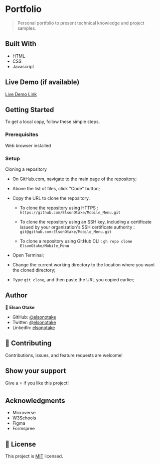 # Portfolio

> Personal portfolio to present technical knowledge and project samples. 


## Built With

- HTML
- CSS
- Javascript


## Live Demo (if available)

[Live Demo Link]()


## Getting Started

To get a local copy, follow these simple steps.

### Prerequisites

Web browser installed

### Setup

Cloning a repository

- On GitHub.com, navigate to the main page of the repository;

- Above the list of files, click "Code" button;

- Copy the URL to clone the repository. 

  - To clone the repository using HTTPS : `https://github.com/ElsonOtake/Mobile_Menu.git`

  - To clone the repository using an SSH key, including a certificate issued by your organization's SSH certificate authority : `git@github.com:ElsonOtake/Mobile_Menu.git`

  - To clone a repository using GitHub CLI : `gh repo clone ElsonOtake/Mobile_Menu`

- Open Terminal;

- Change the current working directory to the location where you want the cloned directory;

- Type `git clone`, and then paste the URL you copied earlier;


## Author

👤 **Elson Otake**

- GitHub: [@elsonotake](https://github.com/elsonotake)
- Twitter: [@elsonotake](https://twitter.com/elsonotake)
- LinkedIn: [elsonotake](https://linkedin.com/in/elsonotake)


## 🤝 Contributing

Contributions, issues, and feature requests are welcome!


## Show your support

Give a ⭐️ if you like this project!


## Acknowledgments

- Microverse
- W3Schools
- Figma
- Formspree


## 📝 License

This project is [MIT](./MIT.md) licensed.